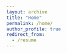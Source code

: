 ```yaml
---
layout: archive
title: "Home"
permalink: /home/
author_profile: true
redirect_from:
  - /resume
---
```



<script type="text/javascript" id="clustrmaps" src="//clustrmaps.com/map_v2.js?d=TtQYZYFrk87LEWmUBSwoKSS3gQYl6vR5iALr2DB9cO4&cl=ffffff&w=a"></script>